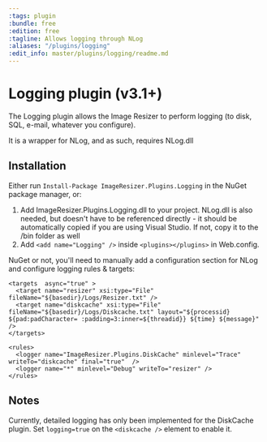 ```yaml
---
:tags: plugin
:bundle: free
:edition: free
:tagline: Allows logging through NLog
:aliases: "/plugins/logging"
:edit_info: master/plugins/logging/readme.md
---
```


# Logging plugin (v3.1+)

The Logging plugin allows the Image Resizer to perform logging (to disk, SQL, e-mail, whatever you configure).

It is a wrapper for NLog, and as such, requires NLog.dll

## Installation

Either run `Install-Package ImageResizer.Plugins.Logging` in the NuGet package manager, or:

1. Add ImageResizer.Plugins.Logging.dll to your project. NLog.dll is also needed, but doesn't have to be referenced directly - it should be automatically copied if you are using Visual Studio. If not, copy it to the /bin folder as well
2. Add `<add name="Logging" />` inside `<plugins></plugins>` in Web.config.


NuGet or not, you'll need to manually add a configuration section for NLog and configure logging rules & targets:

  <configSections>
    <section name="resizer" type="ImageResizer.ResizerSection"/>
    <section name="nlog" type="NLog.Config.ConfigSectionHandler, NLog"/>
  </configSections>
  <nlog xmlns="http://www.nlog-project.org/schemas/NLog.xsd"
      xmlns:xsi="http://www.w3.org/2001/XMLSchema-instance">
  
    <targets  async="true" >
      <target name="resizer" xsi:type="File" fileName="${basedir}/Logs/Resizer.txt" />
      <target name="diskcache" xsi:type="File" fileName="${basedir}/Logs/Diskcache.txt" layout="${processid} ${pad:padCharacter= :padding=3:inner=${threadid}} ${time} ${message}"  />
    </targets>

    <rules>
      <logger name="ImageResizer.Plugins.DiskCache" minlevel="Trace" writeTo="diskcache" final="true"  />
      <logger name="*" minlevel="Debug" writeTo="resizer" />
    </rules>
  </nlog>


## Notes

Currently, detailed logging has only been implemented for the DiskCache plugin. Set `logging=true` on the `<diskcache />` element to enable it.